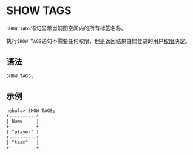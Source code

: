 # SHOW TAGS

`SHOW TAGS`语句显示当前图空间内的所有标签名称。

执行`SHOW TAGS`语句不需要任何权限，但是返回结果由您登录的用户[权限](../../7.data-security/1.authentication/3.role-list.md)决定。

## 语法

```ngql
SHOW TAGS;
```

## 示例

```ngql
nebula> SHOW TAGS;
+----------+
| Name     |
+----------+
| "player" |
+----------+
| "team"   |
+----------+
```